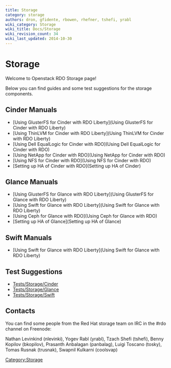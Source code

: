 ```yaml
---
title: Storage
category: storage
authors: dron, gfidente, rbowen, rhefner, tshefi, yrabl
wiki_category: Storage
wiki_title: Docs/Storage
wiki_revision_count: 34
wiki_last_updated: 2014-10-30
---
```


# Storage

Welcome to Openstack RDO Storage page!

Below you can find guides and some test suggestions for the storage components.

## Cinder Manuals

*   [Using GlusterFS for Cinder with RDO Liberty](Using GlusterFS for Cinder with RDO Liberty)
*   [Using ThinLVM for Cinder with RDO Liberty](Using ThinLVM for Cinder with RDO Liberty)
*   [Using Dell EqualLogic for Cinder with RDO](Using Dell EqualLogic for Cinder with RDO)
*   [Using NetApp for Cinder with RDO](Using NetApp for Cinder with RDO)
*   [Using NFS for Cinder with RDO](Using NFS for Cinder with RDO)
*   [Setting up HA of Cinder with RDO](Setting up HA of Cinder)

## Glance Manuals

*   [Using GlusterFS for Glance with RDO Liberty](Using GlusterFS for Glance with RDO Liberty)
*   [Using Swift for Glance with RDO Liberty](Using Swift for Glance with RDO Liberty)
*   [Using Ceph for Glance with RDO](Using Ceph for Glance with RDO)
*   [Setting up HA of Glance](Setting up HA of Glance)

## Swift Manuals

*   [Using Swift for Glance with RDO Liberty](Using Swift for Glance with RDO Liberty)

## Test Suggestions

*   [Tests/Storage/Cinder](Tests/Storage/Cinder)
*   [Tests/Storage/Glance](Tests/Storage/Glance)
*   [Tests/Storage/Swift](Tests/Storage/Swift)

## Contacts

You can find some people from the Red Hat storage team on IRC in the #rdo channel on Freenode:

Nathan Levinkind (nlevinki), Yogev Rabl (yrabl), Tzach Shefi (tshefi), Benny Kopilov (bkopilov), Prasanth Anbalagan (panbalag), Luigi Toscano (tosky), Tomas Rusnak (trusnak), Swapnil Kulkarni (coolsvap)

<Category:Storage>
